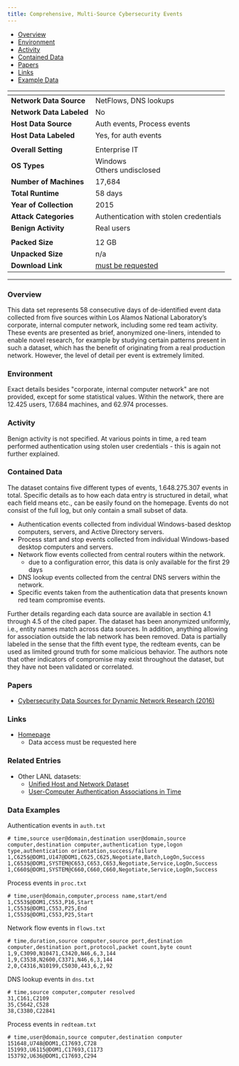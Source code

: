 ```yaml
---
title: Comprehensive, Multi-Source Cybersecurity Events
---
```


- [Overview](#overview)
- [Environment](#environment)
- [Activity](#activity)
- [Contained Data](#contained-data)
- [Papers](#papers)
- [Links](#links)
- [Example Data](#example-data)

| <!-- -->                 | <!-- -->                                               |
| ------------------------ | ------------------------------------------------------ |
| **Network Data Source**  | NetFlows, DNS lookups                                  |
| **Network Data Labeled** | No                                                     |
| **Host Data Source**     | Auth events, Process events                            |
| **Host Data Labeled**    | Yes, for auth events                                   |
|                          |                                                        |
| **Overall Setting**      | Enterprise IT                                          |
| **OS Types**             | Windows <br> Others undisclosed                        |
| **Number of Machines**   | 17,684                                                 |
| **Total Runtime**        | 58 days                                                |
| **Year of Collection**   | 2015                                                   |
| **Attack Categories**    | Authentication with stolen credentials                 |
| **Benign Activity**      | Real users                                             |
|                          |                                                        |
| **Packed Size**          | 12 GB                                                  |
| **Unpacked Size**        | n/a                                                    |
| **Download Link**        | [must be requested](https://csr.lanl.gov/data/cyber1/) |

***

### Overview

This data set represents 58 consecutive days of de-identified event data collected from five sources within Los Alamos
National Laboratory’s corporate, internal computer network, including some red team activity.
These events are presented as brief, anonymized one-liners, intended to enable novel research, for example by studying
certain patterns present in such a dataset, which has the benefit of originating from a real production network.
However, the level of detail per event is extremely limited.

### Environment

Exact details besides "corporate, internal computer network" are not provided, except for some statistical values.
Within the network, there are 12.425 users, 17.684 machines, and 62.974 processes.

### Activity

Benign activity is not specified.
At various points in time, a red team performed authentication using stolen user credentials - this is again not further
explained.

### Contained Data

The dataset contains five different types of events, 1.648.275.307 events in total.
Specific details as to how each data entry is structured in detail, what each field means etc., can be easily found on
the homepage.
Events do not consist of the full log, but only contain a small subset of data.

- Authentication events collected from individual Windows-based desktop computers, servers, and Active Directory
  servers.
- Process start and stop events collected from individual Windows-based desktop computers and servers.
- Network flow events collected from central routers within the network.
    - due to a configuration error, this data is only available for the first 29 days
- DNS lookup events collected from the central DNS servers within the network.
- Specific events taken from the authentication data that presents known red team compromise events.

Further details regarding each data source are available in section 4.1 through 4.5 of the cited paper.
The dataset has been anonymized uniformly, i.e., entity names match across data sources.
In addition, anything allowing for association outside the lab network has been removed.
Data is partially labeled in the sense that the fifth event type, the redteam events, can be used as limited ground
truth for some malicious behavior.
The authors note that other indicators of compromise may exist throughout the dataset, but they have not been validated
or correlated.

### Papers

- [Cybersecurity Data Sources for Dynamic Network Research (2016)](https://doi.org/10.1142/9781786340757_0002)

### Links

- [Homepage](https://csr.lanl.gov/data/cyber1/)
    - Data access must be requested here

### Related Entries
- Other LANL datasets:
    - [Unified Host and Network Dataset](/COMIDDS/content/datasets/unified_host_and_network_dataset)
    - [User-Computer Authentication Associations in Time](/COMIDDS/content/datasets/user_computer_associations)

### Data Examples

Authentication events in `auth.txt`

```shell
# time,source user@domain,destination user@domain,source computer,destination computer,authentication type,logon type,authentication orientation,success/failure
1,C625$@DOM1,U147@DOM1,C625,C625,Negotiate,Batch,LogOn,Success
1,C653$@DOM1,SYSTEM@C653,C653,C653,Negotiate,Service,LogOn,Success
1,C660$@DOM1,SYSTEM@C660,C660,C660,Negotiate,Service,LogOn,Success
```

Process events in `proc.txt`

```shell
# time,user@domain,computer,process name,start/end
1,C553$@DOM1,C553,P16,Start
1,C553$@DOM1,C553,P25,End
1,C553$@DOM1,C553,P25,Start
```

Network flow events in `flows.txt`

```shell
# time,duration,source computer,source port,destination computer,destination port,protocol,packet count,byte count
1,9,C3090,N10471,C3420,N46,6,3,144
1,9,C3538,N2600,C3371,N46,6,3,144
2,0,C4316,N10199,C5030,443,6,2,92
```

DNS lookup events in `dns.txt`

```shell
# time,source computer,computer resolved
31,C161,C2109
35,C5642,C528
38,C3380,C22841
```

Process events in `redteam.txt`

```shell
# time,user@domain,source computer,destination computer
151648,U748@DOM1,C17693,C728
151993,U6115@DOM1,C17693,C1173
153792,U636@DOM1,C17693,C294
```